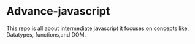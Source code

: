 # Advance-javascript
This repo is all about intermediate javascript  it focuses on concepts like, Datatypes, functions,and DOM. 
